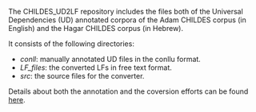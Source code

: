 The CHILDES_UD2LF repository includes the files both of the Universal Dependencies (UD) annotated corpora of the Adam CHILDES corpus (in English) and the Hagar CHILDES corpus (in Hebrew).

It consists of the following directories:

* _conll_: manually annotated UD files in the conllu format.
* _LF_files_: the converted LFs in free text format.
* _src_: the source files for the converter.

Details about both the annotation and the coversion efforts can be found [here](https://arxiv.org/abs/2109.10952).
